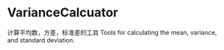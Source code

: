 # VarianceCalcuator
计算平均数，方差，标准差的工具 Tools for calculating the mean, variance, and standard deviation.
